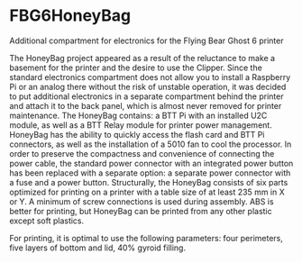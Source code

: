 # FBG6HoneyBag
Additional compartment for electronics for the Flying Bear Ghost 6 printer

The HoneyBag project appeared as a result of the reluctance to make a basement for the printer and the desire to use the Clipper. Since the standard electronics compartment does not allow you to install a Raspberry Pi or an analog there without the risk of unstable operation, it was decided to put additional electronics in a separate compartment behind the printer and attach it to the back panel, which is almost never removed for printer maintenance.
The HoneyBag contains: a BTT Pi with an installed U2C module, as well as a BTT Relay module for printer power management.
HoneyBag has the ability to quickly access the flash card and BTT Pi connectors, as well as the installation of a 5010 fan to cool the processor.
In order to preserve the compactness and convenience of connecting the power cable, the standard power connector with an integrated power button has been replaced with a separate option: a separate power connector with a fuse and a power button.
Structurally, the HoneyBag consists of six parts optimized for printing on a printer with a table size of at least 235 mm in X or Y. A minimum of screw connections is used during assembly.
ABS is better for printing, but HoneyBag can be printed from any other plastic except soft plastics.

For printing, it is optimal to use the following parameters: four perimeters, five layers of bottom and lid, 40% gyroid filling.

